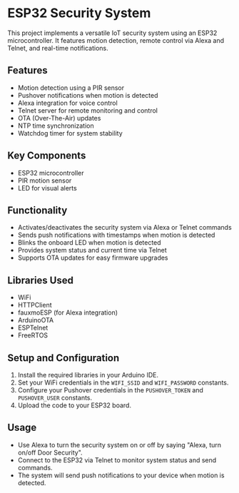 # ESP32 Security System

This project implements a versatile IoT security system using an ESP32 microcontroller. It features motion detection, remote control via Alexa and Telnet, and real-time notifications.

## Features

- Motion detection using a PIR sensor
- Pushover notifications when motion is detected
- Alexa integration for voice control
- Telnet server for remote monitoring and control
- OTA (Over-The-Air) updates
- NTP time synchronization
- Watchdog timer for system stability

## Key Components

- ESP32 microcontroller
- PIR motion sensor
- LED for visual alerts

## Functionality

- Activates/deactivates the security system via Alexa or Telnet commands
- Sends push notifications with timestamps when motion is detected
- Blinks the onboard LED when motion is detected
- Provides system status and current time via Telnet
- Supports OTA updates for easy firmware upgrades

## Libraries Used

- WiFi
- HTTPClient
- fauxmoESP (for Alexa integration)
- ArduinoOTA
- ESPTelnet
- FreeRTOS

## Setup and Configuration

1. Install the required libraries in your Arduino IDE.
2. Set your WiFi credentials in the `WIFI_SSID` and `WIFI_PASSWORD` constants.
3. Configure your Pushover credentials in the `PUSHOVER_TOKEN` and `PUSHOVER_USER` constants.
4. Upload the code to your ESP32 board.

## Usage

- Use Alexa to turn the security system on or off by saying "Alexa, turn on/off Door Security".
- Connect to the ESP32 via Telnet to monitor system status and send commands.
- The system will send push notifications to your device when motion is detected.
